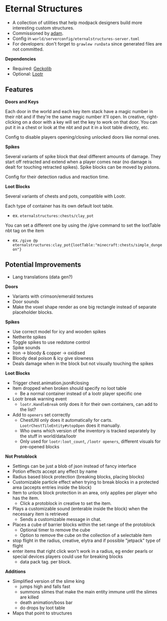 # Eternal Structures 

- A collection of utilities that help modpack designers build more interesting custom structures.
- Commissioned by [adam](https://www.curseforge.com/members/adam98991/projects).
- Config in `world/serverconfig/eternalstructures-server.toml`
- For developers: don't forget to `grawlew runData` since generated files are not committed. 

**Dependencies**

- Required: [Geckolib](https://www.curseforge.com/minecraft/mc-mods/geckolib)
- Optional: [Lootr](https://www.curseforge.com/minecraft/mc-mods/lootr)

## Features

**Doors and Keys**

Each door in the world and each key item stack have a magic number in their nbt and if they're the same magic number it'll open. 
In creative, right-clicking on a door with a key will set the key to work on that door. 
You can put it in a chest or look at the nbt and put it in a loot table directly, etc.

Config to disable players opening/closing unlocked doors like normal ones. 

**Spikes**

Several variants of spike block that deal different amounts of damage. 
They start off retracted and extend when a player comes near (no damage is dealt for touching retracted spikes). 
Spike blocks can be moved by pistons. 

Config for their detection radius and reaction time. 

**Loot Blocks**

Several variants of chests and pots, compatible with Lootr.

Each type of container has its own default loot table. 
- ex. `eternalstructures:chests/clay_pot`

You can set a different one by using the /give command to set the lootTable nbt tag on the item 
- ex. `/give @p eternalstructures:clay_pot{lootTable:"minecraft:chests/simple_dungeon"}`

## Potential Improvements 

- Lang translations (data gen?)

**Doors**

- Variants with crimson/emerald textures
- Door sounds
- Make the voxel shape render as one big rectangle instead of separate placeholder blocks. 

**Spikes**

- Use correct model for icy and wooden spikes
- Netherite spikes 
- Toggle spikes to use redstone control
- Spike sounds
- Iron -> bloody & copper -> oxidised 
- Bloody deal poison & icy give slowness 
- Deals damage when in the block but not visually touching the spikes 

**Loot Blocks**

- Trigger chest.animation.json#closing
- Item dropped when broken should specify no loot table
  - Be a normal container instead of a lootr player specific one
- Lootr break warning event 
  - `lootr.HandleBreak` only does it for their own containers, can add to the list?
- Add to `openers` set correctly 
  - ChestUtil only does it automatically for carts. `LootrChestTileEntity#stopOpen` does it manually.
  - Who owns which version of the inventory is tracked separately by the stuff in world/data/lootr
  - Only used for `lootr:loot_count`, `/lootr openers`, different visuals for pre-opened blocks

**Not Protoblock**

- Settings can be just a blob of json instead of fancy interface
- Potion effects accept any effect by name
- Radius based block protection (breaking blocks, placing blocks)
- Customizable particle effect when trying to break blocks in a protected area (accepts entries inside the block)
- Item to unlock block protection in an area, only applies per player who has the item. 
  - Click a protoblock in creative to set the item.
- Plays a customizable sound (enterable inside the block) when the necessary item is retrieved 
  - Sends a customizable message in chat.
- Places a cube of barrier blocks within the set range of the protoblock
  - Optional timer to remove the cube 
  - Option to remove the cube on the collection of a selectable item
- stop flight in the radius, creative, elytra and if possible "jetpack" type of flight
- enter items that right click won't work in a radius, eg ender pearls or special devices players could use for breaking blocks
   - data pack tag. per block.

**Additions**

- Simplified version of the slime king 
  - jumps high and falls fast 
  - summons slimes that make the main entity immune until the slimes are killed 
  - death animation/boss bar
  - do drops by loot table
- Maps that point to structures 
